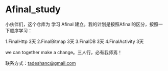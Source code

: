 Afinal_study
============

小伙伴们，这个仓库为 学习 Afinal 建立。我的计划是按照Afinal的区分，按照一下顺序学习：

1.FinalHttp 3天
2.FinalBitmap 3天
3.FinalDB 3天
4.FinalActivity 3天

we can together make a change。三人行，必有我师焉！

联系方式：tadeshanc@gmail.com
